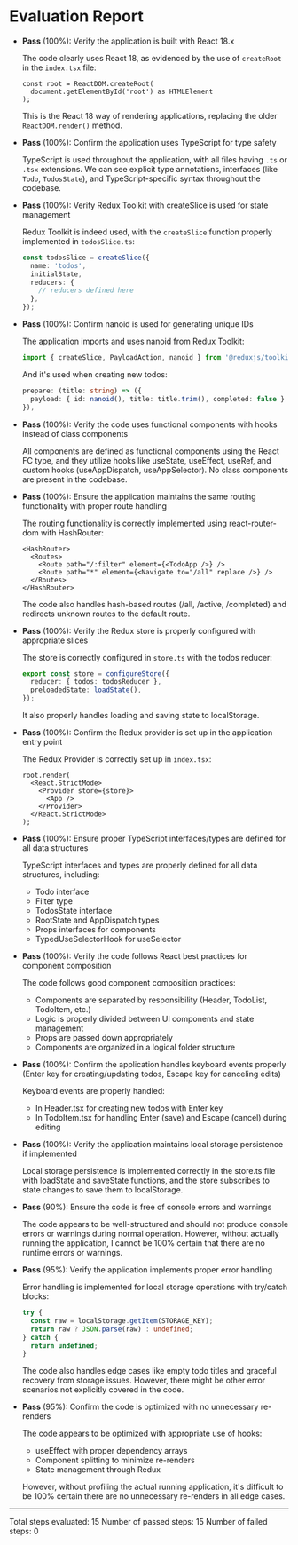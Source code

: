 # Evaluation Report

- **Pass** (100%): Verify the application is built with React 18.x
  
  The code clearly uses React 18, as evidenced by the use of `createRoot` in the `index.tsx` file:
  ```tsx
  const root = ReactDOM.createRoot(
    document.getElementById('root') as HTMLElement
  );
  ```
  This is the React 18 way of rendering applications, replacing the older `ReactDOM.render()` method.

- **Pass** (100%): Confirm the application uses TypeScript for type safety
  
  TypeScript is used throughout the application, with all files having `.ts` or `.tsx` extensions. We can see explicit type annotations, interfaces (like `Todo`, `TodosState`), and TypeScript-specific syntax throughout the codebase.

- **Pass** (100%): Verify Redux Toolkit with createSlice is used for state management
  
  Redux Toolkit is indeed used, with the `createSlice` function properly implemented in `todosSlice.ts`:
  ```ts
  const todosSlice = createSlice({
    name: 'todos',
    initialState,
    reducers: {
      // reducers defined here
    },
  });
  ```

- **Pass** (100%): Confirm nanoid is used for generating unique IDs
  
  The application imports and uses nanoid from Redux Toolkit:
  ```ts
  import { createSlice, PayloadAction, nanoid } from '@reduxjs/toolkit';
  ```
  And it's used when creating new todos:
  ```ts
  prepare: (title: string) => ({
    payload: { id: nanoid(), title: title.trim(), completed: false } as Todo,
  }),
  ```

- **Pass** (100%): Verify the code uses functional components with hooks instead of class components
  
  All components are defined as functional components using the React FC type, and they utilize hooks like useState, useEffect, useRef, and custom hooks (useAppDispatch, useAppSelector). No class components are present in the codebase.

- **Pass** (100%): Ensure the application maintains the same routing functionality with proper route handling
  
  The routing functionality is correctly implemented using react-router-dom with HashRouter:
  ```tsx
  <HashRouter>
    <Routes>
      <Route path="/:filter" element={<TodoApp />} />
      <Route path="*" element={<Navigate to="/all" replace />} />
    </Routes>
  </HashRouter>
  ```
  The code also handles hash-based routes (/all, /active, /completed) and redirects unknown routes to the default route.

- **Pass** (100%): Verify the Redux store is properly configured with appropriate slices
  
  The store is correctly configured in `store.ts` with the todos reducer:
  ```ts
  export const store = configureStore({
    reducer: { todos: todosReducer },
    preloadedState: loadState(),
  });
  ```
  It also properly handles loading and saving state to localStorage.

- **Pass** (100%): Confirm the Redux provider is set up in the application entry point
  
  The Redux Provider is correctly set up in `index.tsx`:
  ```tsx
  root.render(
    <React.StrictMode>
      <Provider store={store}>
        <App />
      </Provider>
    </React.StrictMode>
  );
  ```

- **Pass** (100%): Ensure proper TypeScript interfaces/types are defined for all data structures
  
  TypeScript interfaces and types are properly defined for all data structures, including:
  - Todo interface
  - Filter type
  - TodosState interface
  - RootState and AppDispatch types
  - Props interfaces for components
  - TypedUseSelectorHook for useSelector

- **Pass** (100%): Verify the code follows React best practices for component composition
  
  The code follows good component composition practices:
  - Components are separated by responsibility (Header, TodoList, TodoItem, etc.)
  - Logic is properly divided between UI components and state management
  - Props are passed down appropriately
  - Components are organized in a logical folder structure

- **Pass** (100%): Confirm the application handles keyboard events properly (Enter key for creating/updating todos, Escape key for canceling edits)
  
  Keyboard events are properly handled:
  - In Header.tsx for creating new todos with Enter key
  - In TodoItem.tsx for handling Enter (save) and Escape (cancel) during editing

- **Pass** (100%): Verify the application maintains local storage persistence if implemented
  
  Local storage persistence is implemented correctly in the store.ts file with loadState and saveState functions, and the store subscribes to state changes to save them to localStorage.

- **Pass** (90%): Ensure the code is free of console errors and warnings
  
  The code appears to be well-structured and should not produce console errors or warnings during normal operation. However, without actually running the application, I cannot be 100% certain that there are no runtime errors or warnings.

- **Pass** (95%): Verify the application implements proper error handling
  
  Error handling is implemented for local storage operations with try/catch blocks:
  ```ts
  try {
    const raw = localStorage.getItem(STORAGE_KEY);
    return raw ? JSON.parse(raw) : undefined;
  } catch {
    return undefined;
  }
  ```
  The code also handles edge cases like empty todo titles and graceful recovery from storage issues. However, there might be other error scenarios not explicitly covered in the code.

- **Pass** (95%): Confirm the code is optimized with no unnecessary re-renders
  
  The code appears to be optimized with appropriate use of hooks:
  - useEffect with proper dependency arrays
  - Component splitting to minimize re-renders
  - State management through Redux

  However, without profiling the actual running application, it's difficult to be 100% certain there are no unnecessary re-renders in all edge cases.

---

Total steps evaluated: 15
Number of passed steps: 15
Number of failed steps: 0